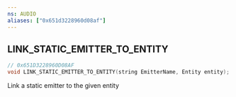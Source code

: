 ```yaml
---
ns: AUDIO
aliases: ["0x651d3228960d08af"]
---
```

## LINK_STATIC_EMITTER_TO_ENTITY

```c
// 0x651D3228960D08AF
void LINK_STATIC_EMITTER_TO_ENTITY(string EmitterName, Entity entity);
```

Link a static emitter to the given entity

